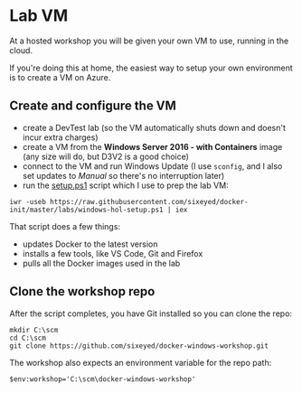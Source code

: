 # Lab VM

At a hosted workshop you will be given your own VM to use, running in the cloud.

If you're doing this at home, the easiest way to setup your own environment is to create a VM on Azure.

## Create and configure the VM

- create a DevTest lab (so the VM automatically shuts down and doesn't incur extra charges)
- create a VM from the **Windows Server 2016 - with Containers** image (any size will do, but D3V2 is a good choice)
- connect to the VM and run Windows Update (I use `sconfig`, and I also set updates to _Manual_ so there's no interruption later)
- run the [setup.ps1](https://github.com/sixeyed/docker-init/blob/master/labs/windows-hol-setup.ps1) script which I use to prep the lab VM:

```
iwr -useb https://raw.githubusercontent.com/sixeyed/docker-init/master/labs/windows-hol-setup.ps1 | iex
```

That script does a few things:

- updates Docker to the latest version
- installs a few tools, like VS Code, Git and Firefox
- pulls all the Docker images used in the lab

## Clone the workshop repo

After the script completes, you have Git installed so you can clone the repo:

```
mkdir C:\scm
cd C:\scm
git clone https://github.com/sixeyed/docker-windows-workshop.git
```

The workshop also expects an environment variable for the repo path:

```
$env:workshop='C:\scm\docker-windows-workshop'
```